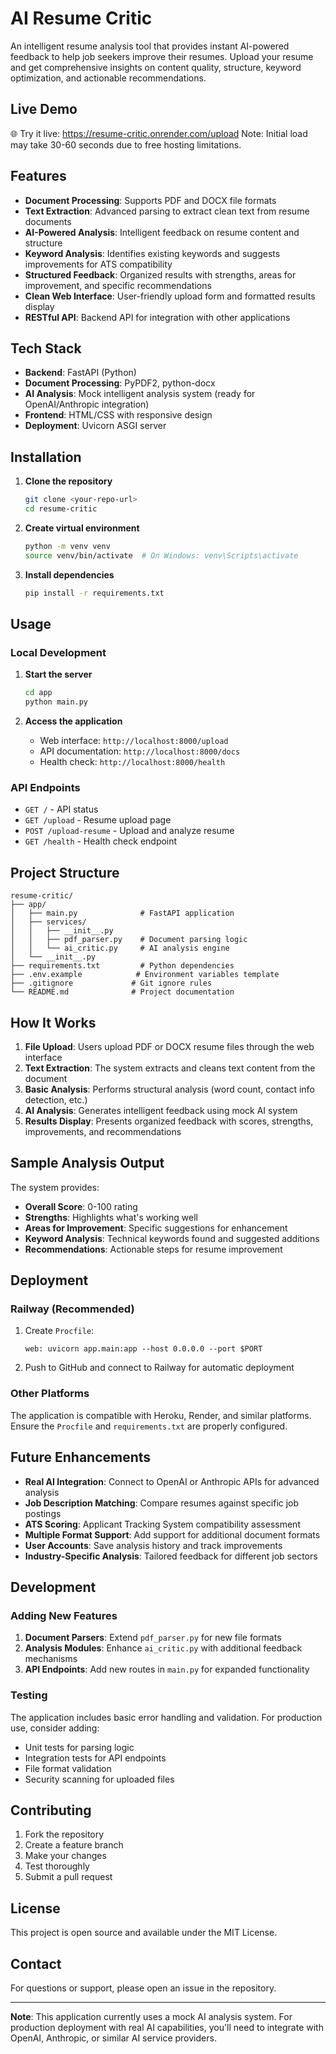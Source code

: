 # AI Resume Critic

An intelligent resume analysis tool that provides instant AI-powered feedback to help job seekers improve their resumes. Upload your resume and get comprehensive insights on content quality, structure, keyword optimization, and actionable recommendations.
## Live Demo

🌐 Try it live: https://resume-critic.onrender.com/upload
Note: Initial load may take 30-60 seconds due to free hosting limitations.

## Features

- **Document Processing**: Supports PDF and DOCX file formats
- **Text Extraction**: Advanced parsing to extract clean text from resume documents
- **AI-Powered Analysis**: Intelligent feedback on resume content and structure
- **Keyword Analysis**: Identifies existing keywords and suggests improvements for ATS compatibility
- **Structured Feedback**: Organized results with strengths, areas for improvement, and specific recommendations
- **Clean Web Interface**: User-friendly upload form and formatted results display
- **RESTful API**: Backend API for integration with other applications

## Tech Stack

- **Backend**: FastAPI (Python)
- **Document Processing**: PyPDF2, python-docx
- **AI Analysis**: Mock intelligent analysis system (ready for OpenAI/Anthropic integration)
- **Frontend**: HTML/CSS with responsive design
- **Deployment**: Uvicorn ASGI server

## Installation

1. **Clone the repository**
   ```bash
   git clone <your-repo-url>
   cd resume-critic
   ```

2. **Create virtual environment**
   ```bash
   python -m venv venv
   source venv/bin/activate  # On Windows: venv\Scripts\activate
   ```

3. **Install dependencies**
   ```bash
   pip install -r requirements.txt
   ```

## Usage

### Local Development

1. **Start the server**
   ```bash
   cd app
   python main.py
   ```

2. **Access the application**
   - Web interface: `http://localhost:8000/upload`
   - API documentation: `http://localhost:8000/docs`
   - Health check: `http://localhost:8000/health`

### API Endpoints

- `GET /` - API status
- `GET /upload` - Resume upload page
- `POST /upload-resume` - Upload and analyze resume
- `GET /health` - Health check endpoint

## Project Structure

```
resume-critic/
├── app/
│   ├── main.py              # FastAPI application
│   ├── services/
│   │   ├── __init__.py
│   │   ├── pdf_parser.py    # Document parsing logic
│   │   └── ai_critic.py     # AI analysis engine
│   └── __init__.py
├── requirements.txt         # Python dependencies
├── .env.example            # Environment variables template
├── .gitignore             # Git ignore rules
└── README.md              # Project documentation
```

## How It Works

1. **File Upload**: Users upload PDF or DOCX resume files through the web interface
2. **Text Extraction**: The system extracts and cleans text content from the document
3. **Basic Analysis**: Performs structural analysis (word count, contact info detection, etc.)
4. **AI Analysis**: Generates intelligent feedback using mock AI system
5. **Results Display**: Presents organized feedback with scores, strengths, improvements, and recommendations

## Sample Analysis Output

The system provides:
- **Overall Score**: 0-100 rating
- **Strengths**: Highlights what's working well
- **Areas for Improvement**: Specific suggestions for enhancement
- **Keyword Analysis**: Technical keywords found and suggested additions
- **Recommendations**: Actionable steps for resume improvement

## Deployment

### Railway (Recommended)

1. Create `Procfile`:
   ```
   web: uvicorn app.main:app --host 0.0.0.0 --port $PORT
   ```

2. Push to GitHub and connect to Railway for automatic deployment

### Other Platforms

The application is compatible with Heroku, Render, and similar platforms. Ensure the `Procfile` and `requirements.txt` are properly configured.

## Future Enhancements

- **Real AI Integration**: Connect to OpenAI or Anthropic APIs for advanced analysis
- **Job Description Matching**: Compare resumes against specific job postings
- **ATS Scoring**: Applicant Tracking System compatibility assessment
- **Multiple Format Support**: Add support for additional document formats
- **User Accounts**: Save analysis history and track improvements
- **Industry-Specific Analysis**: Tailored feedback for different job sectors

## Development

### Adding New Features

1. **Document Parsers**: Extend `pdf_parser.py` for new file formats
2. **Analysis Modules**: Enhance `ai_critic.py` with additional feedback mechanisms
3. **API Endpoints**: Add new routes in `main.py` for expanded functionality

### Testing

The application includes basic error handling and validation. For production use, consider adding:
- Unit tests for parsing logic
- Integration tests for API endpoints
- File format validation
- Security scanning for uploaded files

## Contributing

1. Fork the repository
2. Create a feature branch
3. Make your changes
4. Test thoroughly
5. Submit a pull request

## License

This project is open source and available under the MIT License.

## Contact

For questions or support, please open an issue in the repository.

---


**Note**: This application currently uses a mock AI analysis system. For production deployment with real AI capabilities, you'll need to integrate with OpenAI, Anthropic, or similar AI service providers.
